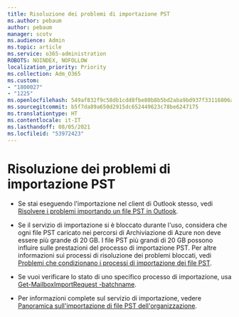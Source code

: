 ```yaml
---
title: Risoluzione dei problemi di importazione PST
ms.author: pebaum
author: pebaum
manager: scotv
ms.audience: Admin
ms.topic: article
ms.service: o365-administration
ROBOTS: NOINDEX, NOFOLLOW
localization_priority: Priority
ms.collection: Adm_O365
ms.custom:
- "1800027"
- "1225"
ms.openlocfilehash: 549af832f9c58db1cdd8fbe80b8b5bd2aba9bd937f33116806a9391cbc9a5d4c
ms.sourcegitcommit: b5f7da89a650d2915dc652449623c78be6247175
ms.translationtype: HT
ms.contentlocale: it-IT
ms.lasthandoff: 08/05/2021
ms.locfileid: "53972423"
---
```

# <a name="troubleshooting-pst-import-issues"></a>Risoluzione dei problemi di importazione PST

- Se stai eseguendo l'importazione nel client di Outlook stesso, vedi [Risolvere i problemi importando un file PST in Outlook](https://support.office.com/article/Fix-problems-importing-an-Outlook-pst-file-2d2e50dc-5c36-4ab2-ab50-f1be733b3d6e).

- Se il servizio di importazione si è bloccato durante l'uso, considera che ogni file PST caricato nei percorsi di Archiviazione di Azure non deve essere più grande di 20 GB. I file PST più grandi di 20 GB possono influire sulle prestazioni del processo di importazione PST. Per altre informazioni sui processi di risoluzione dei problemi bloccati, vedi [Problemi che condizionano i processi di importazione dei file PST](https://docs.microsoft.com/office365/troubleshoot/pst-import-service/issues-with-pst-import-job).

- Se vuoi verificare lo stato di uno specifico processo di importazione, usa [Get-MailboxImportRequest -batchname](https://docs.microsoft.com/powershell/module/exchange/mailboxes/get-mailboximportrequest).

- Per informazioni complete sul servizio di importazione, vedere [Panoramica sull'importazione di file PST dell'organizzazione](https://docs.microsoft.com/microsoft-365/compliance/importing-pst-files-to-office-365?view=o365-worldwide).
